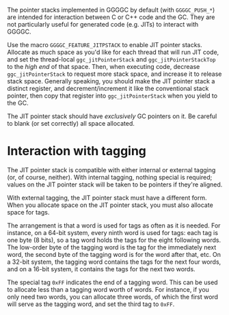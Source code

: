The pointer stacks implemented in GGGGC by default (with `GGGGC_PUSH_*`) are
intended for interaction between C or C++ code and the GC. They are not
particularly useful for generated code (e.g. JITs) to interact with GGGGC.

Use the macro `GGGGC_FEATURE_JITPSTACK` to enable JIT pointer stacks. Allocate
as much space as you'd like for each thread that will run JIT code, and set the
thread-local `ggc_jitPointerStack` and `ggc_jitPointerStackTop` to the *high
end* of that space. Then, when executing code, decrease `ggc_jitPointerStack` to
request more stack space, and increase it to release stack space. Generally
speaking, you should make the JIT pointer stack a distinct register, and
decrement/increment it like the conventional stack pointer, then copy that
register into `ggc_jitPointerStack` when you yield to the GC.

The JIT pointer stack should have *exclusively* GC pointers on it. Be careful to
blank (or set correctly) all space allocated.


Interaction with tagging
========================

The JIT pointer stack is compatible with either internal or external tagging
(or, of course, neither). With internal tagging, nothing special is required;
values on the JIT pointer stack will be taken to be pointers if they're aligned.

With external tagging, the JIT pointer stack must have a different form. When
you allocate space on the JIT pointer stack, you must also allocate space for
tags.

The arrangement is that a word is used for tags as often as it is needed. For
instance, on a 64-bit system, every ninth word is used for tags: each tag is one
byte (8 bits), so a tag word holds the tags for the eight following words. The
low-order byte of the tagging word is the tag for the immediately next word, the
second byte of the tagging word is for the word after that, etc. On a 32-bit
system, the tagging word contains the tags for the next four words, and on a
16-bit system, it contains the tags for the next two words.

The special tag `0xFF` indicates the end of a tagging word. This can be used to
allocate less than a tagging word worth of words. For instance, if you only need
two words, you can allocate three words, of which the first word will serve as
the tagging word, and set the third tag to `0xFF`.
